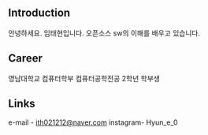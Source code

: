 ## Introduction
안녕하세요. 임태현입니다.
오픈소스 sw의 이해를 배우고 있습니다.

## Career
영남대학교 컴퓨터학부 컴퓨터공학전공 2학년 학부생

## Links
e-mail - ith021212@naver.com
instagram- Hyun_e_0
